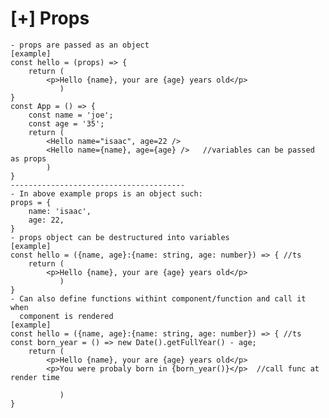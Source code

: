 [+] Props
=======================================================================
    - props are passed as an object
    [example]
    const hello = (props) => {
        return (
            <p>Hello {name}, your are {age} years old</p>
               )
    }
    const App = () => {
        const name = 'joe';
        const age = '35';
        return (
            <Hello name="isaac", age=22 />
            <Hello name={name}, age={age} />   //variables can be passed as props 
            )
    }
    ---------------------------------------
    - In above example props is an object such:
    props = {
        name: 'isaac',
        age: 22,
    }
    - props object can be destructured into variables
    [example]
    const hello = ({name, age}:{name: string, age: number}) => { //ts 
        return (
            <p>Hello {name}, your are {age} years old</p>
               )
    }
    - Can also define functions withint component/function and call it when 
      component is rendered
    [example]
    const hello = ({name, age}:{name: string, age: number}) => { //ts 
    const born_year = () => new Date().getFullYear() - age;
        return (
            <p>Hello {name}, your are {age} years old</p>
            <p>You were probaly born in {born_year()}</p>  //call func at render time

               )
    }

